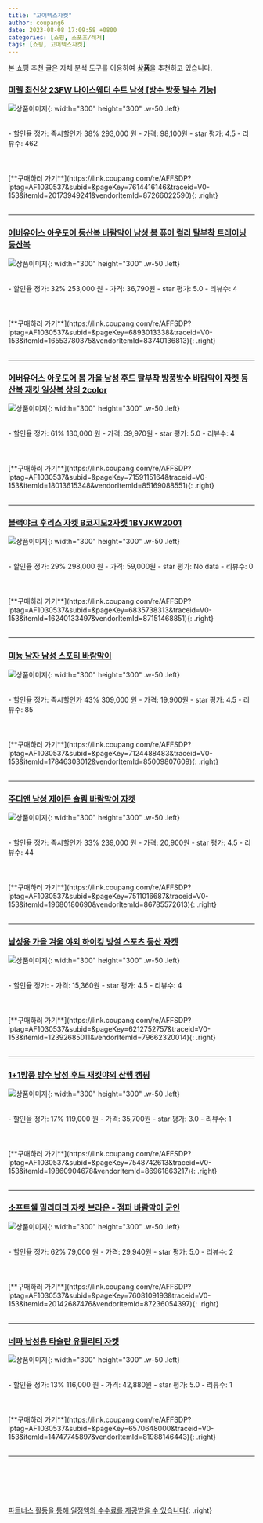 ```yaml
---
title: "고어텍스자켓"
author: coupang6
date: 2023-08-08 17:09:58 +0800
categories: [쇼핑, 스포츠/레저]
tags: [쇼핑, 고어텍스자켓]
---
```


본 쇼핑 추천 글은 자체 분석 도구를 이용하여 [**상품**](https://link.coupang.com/a/bao1ui)을 추천하고 있습니다.

### [머렐 최신상 23FW 나이스웨더 수트 남성 [방수 방풍 발수 기능]](https://link.coupang.com/re/AFFSDP?lptag=AF1030537&subid=&pageKey=7614416146&traceid=V0-153&itemId=20173949241&vendorItemId=87266022590)

![상품이미지](https://thumbnail9.coupangcdn.com/thumbnails/remote/230x230ex/image/vendor_inventory/b2a0/eb9a14767f1012628bd75ad00ebd36e02081f68f0ccafc3bbc29e65ac3b5.jpg){: width="300" height="300" .w-50 .left}


<br>
- 할인율 정가: 즉시할인가 38%  293,000   원
- 가격: 98,100원
- star 평가: 4.5
- 리뷰수: 462
<br>
<br>
<br>
<br>
[**구매하러 가기**](https://link.coupang.com/re/AFFSDP?lptag=AF1030537&subid=&pageKey=7614416146&traceid=V0-153&itemId=20173949241&vendorItemId=87266022590){: .right}
<br>
<br>

---

### [에버유어스 아웃도어 등산복 바람막이 남성 봄 퓨어 컬러 탈부착 트레이닝 등산복](https://link.coupang.com/re/AFFSDP?lptag=AF1030537&subid=&pageKey=6893013338&traceid=V0-153&itemId=16553780375&vendorItemId=83740136813)

![상품이미지](https://thumbnail9.coupangcdn.com/thumbnails/remote/230x230ex/image/vendor_inventory/81f3/a5f620fb26363246e2287c080fecfc52454f6ecf55f81c01117f4f71eec1.jpg){: width="300" height="300" .w-50 .left}


<br>
- 할인율 정가: 32%  253,000   원
- 가격: 36,790원
- star 평가: 5.0
- 리뷰수: 4
<br>
<br>
<br>
<br>
[**구매하러 가기**](https://link.coupang.com/re/AFFSDP?lptag=AF1030537&subid=&pageKey=6893013338&traceid=V0-153&itemId=16553780375&vendorItemId=83740136813){: .right}
<br>
<br>

---

### [에버유어스 아웃도어 봄 가을 남성 후드 탈부착 방풍방수 바람막이 자켓 등산복 재킷 일상복 상의 2color](https://link.coupang.com/re/AFFSDP?lptag=AF1030537&subid=&pageKey=7159115164&traceid=V0-153&itemId=18013615348&vendorItemId=85169088551)

![상품이미지](https://thumbnail9.coupangcdn.com/thumbnails/remote/230x230ex/image/vendor_inventory/e49c/adfa06cc081a9fe659ce593afe0dab7c0108cba577dcb6364beefa4e8a37.JPG){: width="300" height="300" .w-50 .left}


<br>
- 할인율 정가: 61%  130,000   원
- 가격: 39,970원
- star 평가: 5.0
- 리뷰수: 4
<br>
<br>
<br>
<br>
[**구매하러 가기**](https://link.coupang.com/re/AFFSDP?lptag=AF1030537&subid=&pageKey=7159115164&traceid=V0-153&itemId=18013615348&vendorItemId=85169088551){: .right}
<br>
<br>

---

### [블랙야크 후리스 자켓 B코지모2자켓 1BYJKW2001](https://link.coupang.com/re/AFFSDP?lptag=AF1030537&subid=&pageKey=6835738313&traceid=V0-153&itemId=16240133497&vendorItemId=87151468851)

![상품이미지](https://thumbnail9.coupangcdn.com/thumbnails/remote/230x230ex/image/vendor_inventory/258e/a13f996dc3a59d52cb1d3636f90831b6d9e681c3087a938fbbfd6cd2175a.png){: width="300" height="300" .w-50 .left}


<br>
- 할인율 정가: 29%  298,000   원
- 가격: 59,000원
- star 평가: No data
- 리뷰수: 0
<br>
<br>
<br>
<br>
[**구매하러 가기**](https://link.coupang.com/re/AFFSDP?lptag=AF1030537&subid=&pageKey=6835738313&traceid=V0-153&itemId=16240133497&vendorItemId=87151468851){: .right}
<br>
<br>

---

### [미뇽 남자 남성 스포티 바람막이](https://link.coupang.com/re/AFFSDP?lptag=AF1030537&subid=&pageKey=7124488483&traceid=V0-153&itemId=17846303012&vendorItemId=85009807609)

![상품이미지](https://thumbnail6.coupangcdn.com/thumbnails/remote/230x230ex/image/vendor_inventory/8023/0cb0aec0aa5768c48b7b7e0197b10f60c0ad2566f8890361fad48ca815ca.jpg){: width="300" height="300" .w-50 .left}


<br>
- 할인율 정가: 즉시할인가 43%  309,000   원
- 가격: 19,900원
- star 평가: 4.5
- 리뷰수: 85
<br>
<br>
<br>
<br>
[**구매하러 가기**](https://link.coupang.com/re/AFFSDP?lptag=AF1030537&subid=&pageKey=7124488483&traceid=V0-153&itemId=17846303012&vendorItemId=85009807609){: .right}
<br>
<br>

---

### [주디앤 남성 제이든 슬림 바람막이 자켓](https://link.coupang.com/re/AFFSDP?lptag=AF1030537&subid=&pageKey=7511016687&traceid=V0-153&itemId=19680180690&vendorItemId=86785572613)

![상품이미지](https://thumbnail8.coupangcdn.com/thumbnails/remote/230x230ex/image/vendor_inventory/cb5b/4eb585d7a82c28a4b227da991e263d5cfee2c2cac81ff4f63505cb6be4de.jpg){: width="300" height="300" .w-50 .left}


<br>
- 할인율 정가: 즉시할인가 33%  239,000   원
- 가격: 20,900원
- star 평가: 4.5
- 리뷰수: 44
<br>
<br>
<br>
<br>
[**구매하러 가기**](https://link.coupang.com/re/AFFSDP?lptag=AF1030537&subid=&pageKey=7511016687&traceid=V0-153&itemId=19680180690&vendorItemId=86785572613){: .right}
<br>
<br>

---

### [남성용 가을 겨울 야외 하이킹 빙설 스포츠 등산 자켓](https://link.coupang.com/re/AFFSDP?lptag=AF1030537&subid=&pageKey=6212752757&traceid=V0-153&itemId=12392685011&vendorItemId=79662320014)

![상품이미지](https://thumbnail10.coupangcdn.com/thumbnails/remote/230x230ex/image/rs_quotation_api/yhqkfkt7/bb4066ad18a943529733ffabf233e858.jpg){: width="300" height="300" .w-50 .left}


<br>
- 할인율 정가: 
- 가격: 15,360원
- star 평가: 4.5
- 리뷰수: 4
<br>
<br>
<br>
<br>
[**구매하러 가기**](https://link.coupang.com/re/AFFSDP?lptag=AF1030537&subid=&pageKey=6212752757&traceid=V0-153&itemId=12392685011&vendorItemId=79662320014){: .right}
<br>
<br>

---

### [1+1방풍 방수 남성 후드 재킷야외 산행 캠핑](https://link.coupang.com/re/AFFSDP?lptag=AF1030537&subid=&pageKey=7548742613&traceid=V0-153&itemId=19860904678&vendorItemId=86961863217)

![상품이미지](https://thumbnail8.coupangcdn.com/thumbnails/remote/230x230ex/image/vendor_inventory/1846/b7c2b312079a88113059d02a450eff4b42a7f1b8bdf031fc282d72532fe1.jpg){: width="300" height="300" .w-50 .left}


<br>
- 할인율 정가: 17%  119,000   원
- 가격: 35,700원
- star 평가: 3.0
- 리뷰수: 1
<br>
<br>
<br>
<br>
[**구매하러 가기**](https://link.coupang.com/re/AFFSDP?lptag=AF1030537&subid=&pageKey=7548742613&traceid=V0-153&itemId=19860904678&vendorItemId=86961863217){: .right}
<br>
<br>

---

### [소프트쉘 밀리터리 자켓 브라운 - 점퍼 바람막이 군인](https://link.coupang.com/re/AFFSDP?lptag=AF1030537&subid=&pageKey=7608109193&traceid=V0-153&itemId=20142687476&vendorItemId=87236054397)

![상품이미지](https://thumbnail6.coupangcdn.com/thumbnails/remote/230x230ex/image/vendor_inventory/8483/bb071da71553dc06f632efc4e1b041d0b7fb95e8ca82ddee047c5260a28a.jpg){: width="300" height="300" .w-50 .left}


<br>
- 할인율 정가: 62%  79,000   원
- 가격: 29,940원
- star 평가: 5.0
- 리뷰수: 2
<br>
<br>
<br>
<br>
[**구매하러 가기**](https://link.coupang.com/re/AFFSDP?lptag=AF1030537&subid=&pageKey=7608109193&traceid=V0-153&itemId=20142687476&vendorItemId=87236054397){: .right}
<br>
<br>

---

### [네파 남성용 타슬란 유틸리티 자켓](https://link.coupang.com/re/AFFSDP?lptag=AF1030537&subid=&pageKey=6570648000&traceid=V0-153&itemId=14747745897&vendorItemId=81988146443)

![상품이미지](https://thumbnail8.coupangcdn.com/thumbnails/remote/230x230ex/image/rs_quotation_api/ybi6yb6p/b0dd6097aed44d6da5f8bc3e9b14ce98.jpg){: width="300" height="300" .w-50 .left}


<br>
- 할인율 정가: 13%  116,000   원
- 가격: 42,880원
- star 평가: 5.0
- 리뷰수: 1
<br>
<br>
<br>
<br>
[**구매하러 가기**](https://link.coupang.com/re/AFFSDP?lptag=AF1030537&subid=&pageKey=6570648000&traceid=V0-153&itemId=14747745897&vendorItemId=81988146443){: .right}
<br>
<br>

---
<br><br><br><br><br> [파트너스 활동을 통해 일정액의 수수료를 제공받을 수 있습니다](https://link.coupang.com/a/bao1ui){: .right}